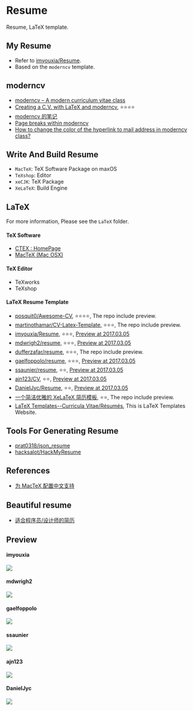 # Resume
Resume, LaTeX template.


## My Resume
- Refer to [imyouxia/Resume](https://github.com/imyouxia/Resume).
- Based on the `moderncv` template.


## moderncv
- [moderncv – A modern curriculum vitae class](https://www.ctan.org/pkg/moderncv)
- [Creating a C.V. with LaTeX and moderncv](https://vic.demuzere.be/articles/curriculum-vitae-cv-with-latex-moderncv/), ⭐️⭐️⭐️⭐️
- [moderncv 的笔记](http://blog.csdn.net/kl28978113/article/details/50891020)
- [Page breaks within moderncv](http://tex.stackexchange.com/questions/46123/page-breaks-within-moderncv)
- [How to change the color of the hyperlink to mail address in moderncv class?](http://tex.stackexchange.com/questions/55950/how-to-change-the-color-of-the-hyperlink-to-mail-address-in-moderncv-class)


## Write And Build Resume
- `MacTeX`: TeX Software Package on maxOS 
- `TeXshop`: Editor
- `xeCJK`: TeX Package
- `XeLaTeX`: Build Engine


## LaTeX
For more information, Please see the `LaTeX` folder.

#### TeX Software
- [CTEX : HomePage](http://www.ctex.org/HomePage)
- [MacTeX (Mac OSX)](https://www.tug.org/mactex/)

#### TeX Editor
- TeXworks
- TeXshop

#### LaTeX Resume Template
- [posquit0/Awesome-CV](https://github.com/posquit0/Awesome-CV), ⭐️⭐️⭐️⭐️, The repo include preview.
- [martinothamar/CV-Latex-Template](https://github.com/martinothamar/CV-Latex-Template), ⭐️⭐️⭐️, The repo include preview.
- [imyouxia/Resume](https://github.com/imyouxia/Resume), ⭐️⭐️⭐️, [Preview at 2017.03.05](#imyouxia)
- [mdwrigh2/resume](https://github.com/mdwrigh2/resume), ⭐️⭐️⭐️, [Preview at 2017.03.05](#mdwrigh2)
- [dufferzafar/resume](https://github.com/dufferzafar/resume), ⭐️⭐️⭐️, The repo include preview.
- [gaelfoppolo/resume](https://github.com/gaelfoppolo/resume), ⭐️⭐️⭐️, [Preview at 2017.03.05](#gaelfoppolo)
- [ssaunier/resume](https://github.com/ssaunier/resume), ⭐️⭐️, [Preview at 2017.03.05](#ssaunier)
- [ajn123/CV](https://github.com/ajn123/CV), ⭐️⭐️, [Preview at 2017.03.05](#ajn123)
- [DanielJyc/Resume](https://github.com/DanielJyc/Resume), ⭐️⭐️, [Preview at 2017.03.05](#danieljyc)
- [一个简洁优雅的 XeLaTeX 简历模板](https://github.com/billryan/resume/tree/zh_CN), ⭐️⭐️, The repo include preview.
- [LaTeX Templates--Curricula Vitae/Résumés](https://www.latextemplates.com/cat/curricula-vitae), This is LaTeX Templates Website.


## Tools For Generating Resume
- [prat0318/json_resume](https://github.com/prat0318/json_resume)
- [hacksalot/HackMyResume](https://github.com/hacksalot/HackMyResume)


## References
- [为 MacTeX 配置中文支持](http://liam0205.me/2014/11/02/latex-mactex-chinese-support/)


## Beautiful resume
- [适合程序员/设计师的简历](https://github.com/byoungd/resume)


## Preview
#### imyouxia
![](https://github.com/tanchao90/resume/raw/master/img/imyouxia.png)

#### mdwrigh2
![](https://github.com/tanchao90/resume/raw/master/img/mdwrigh2.png)

#### gaelfoppolo
![](https://github.com/tanchao90/resume/raw/master/img/gaelfoppolo.png)

#### ssaunier
![](https://github.com/tanchao90/resume/raw/master/img/ssaunier.png)

#### ajn123
![](https://github.com/tanchao90/resume/raw/master/img/ajn123.png)

#### DanielJyc
![](https://github.com/tanchao90/resume/raw/master/img/DanielJyc.png)


